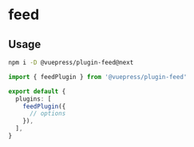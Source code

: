 # feed

<NpmBadge package="@vuepress/plugin-feed" />

## Usage

```bash
npm i -D @vuepress/plugin-feed@next
```

```ts title=".vuepress/config.ts"
import { feedPlugin } from '@vuepress/plugin-feed'

export default {
  plugins: [
    feedPlugin({
      // options
    }),
  ],
}
```
